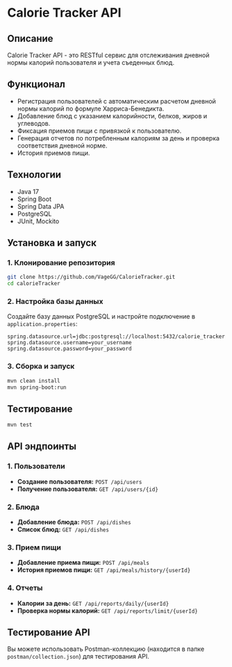 # Calorie Tracker API

## Описание
Calorie Tracker API - это RESTful сервис для отслеживания дневной нормы калорий пользователя и учета съеденных блюд.

## Функционал
- Регистрация пользователей с автоматическим расчетом дневной нормы калорий по формуле Харриса-Бенедикта.
- Добавление блюд с указанием калорийности, белков, жиров и углеводов.
- Фиксация приемов пищи с привязкой к пользователю.
- Генерация отчетов по потребленным калориям за день и проверка соответствия дневной норме.
- История приемов пищи.

## Технологии
- Java 17
- Spring Boot
- Spring Data JPA
- PostgreSQL
- JUnit, Mockito

## Установка и запуск
### 1. Клонирование репозитория
```sh
git clone https://github.com/VageGG/CalorieTracker.git
cd calorieTracker
```

### 2. Настройка базы данных
Создайте базу данных PostgreSQL и настройте подключение в `application.properties`:
```
spring.datasource.url=jdbc:postgresql://localhost:5432/calorie_tracker
spring.datasource.username=your_username
spring.datasource.password=your_password
```

### 3. Сборка и запуск
```sh
mvn clean install
mvn spring-boot:run
```

## Тестирование
```bash
mvn test
```

## API эндпоинты
### 1. Пользователи
- **Создание пользователя:** `POST /api/users`
- **Получение пользователя:** `GET /api/users/{id}`

### 2. Блюда
- **Добавление блюда:** `POST /api/dishes`
- **Список блюд:** `GET /api/dishes`

### 3. Прием пищи
- **Добавление приема пищи:** `POST /api/meals`
- **История приемов пищи:** `GET /api/meals/history/{userId}`

### 4. Отчеты
- **Калории за день:** `GET /api/reports/daily/{userId}`
- **Проверка нормы калорий:** `GET /api/reports/limit/{userId}`

## Тестирование API
Вы можете использовать Postman-коллекцию (находится в папке `postman/collection.json`) для тестирования API.

